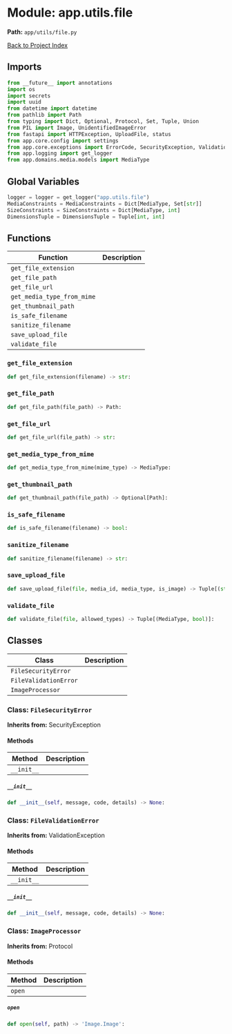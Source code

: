 # Module: app.utils.file

**Path:** `app/utils/file.py`

[Back to Project Index](../../../index.md)

## Imports
```python
from __future__ import annotations
import os
import secrets
import uuid
from datetime import datetime
from pathlib import Path
from typing import Dict, Optional, Protocol, Set, Tuple, Union
from PIL import Image, UnidentifiedImageError
from fastapi import HTTPException, UploadFile, status
from app.core.config import settings
from app.core.exceptions import ErrorCode, SecurityException, ValidationException
from app.logging import get_logger
from app.domains.media.models import MediaType
```

## Global Variables
```python
logger = logger = get_logger("app.utils.file")
MediaConstraints = MediaConstraints = Dict[MediaType, Set[str]]
SizeConstraints = SizeConstraints = Dict[MediaType, int]
DimensionsTuple = DimensionsTuple = Tuple[int, int]
```

## Functions

| Function | Description |
| --- | --- |
| `get_file_extension` |  |
| `get_file_path` |  |
| `get_file_url` |  |
| `get_media_type_from_mime` |  |
| `get_thumbnail_path` |  |
| `is_safe_filename` |  |
| `sanitize_filename` |  |
| `save_upload_file` |  |
| `validate_file` |  |

### `get_file_extension`
```python
def get_file_extension(filename) -> str:
```

### `get_file_path`
```python
def get_file_path(file_path) -> Path:
```

### `get_file_url`
```python
def get_file_url(file_path) -> str:
```

### `get_media_type_from_mime`
```python
def get_media_type_from_mime(mime_type) -> MediaType:
```

### `get_thumbnail_path`
```python
def get_thumbnail_path(file_path) -> Optional[Path]:
```

### `is_safe_filename`
```python
def is_safe_filename(filename) -> bool:
```

### `sanitize_filename`
```python
def sanitize_filename(filename) -> str:
```

### `save_upload_file`
```python
def save_upload_file(file, media_id, media_type, is_image) -> Tuple[(str, int, str)]:
```

### `validate_file`
```python
def validate_file(file, allowed_types) -> Tuple[(MediaType, bool)]:
```

## Classes

| Class | Description |
| --- | --- |
| `FileSecurityError` |  |
| `FileValidationError` |  |
| `ImageProcessor` |  |

### Class: `FileSecurityError`
**Inherits from:** SecurityException

#### Methods

| Method | Description |
| --- | --- |
| `__init__` |  |

##### `__init__`
```python
def __init__(self, message, code, details) -> None:
```

### Class: `FileValidationError`
**Inherits from:** ValidationException

#### Methods

| Method | Description |
| --- | --- |
| `__init__` |  |

##### `__init__`
```python
def __init__(self, message, code, details) -> None:
```

### Class: `ImageProcessor`
**Inherits from:** Protocol

#### Methods

| Method | Description |
| --- | --- |
| `open` |  |

##### `open`
```python
def open(self, path) -> 'Image.Image':
```
